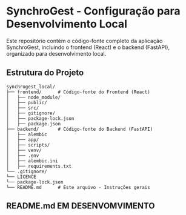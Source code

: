 # SynchroGest - Configuração para Desenvolvimento Local

Este repositório contém o código-fonte completo da aplicação SynchroGest, incluindo o frontend (React) e o backend (FastAPI), organizado para desenvolvimento local.

## Estrutura do Projeto

```
synchrogest_local/
├── frontend/      # Código-fonte do Frontend (React)
│   ├── node_module/
│   ├── public/
│   ├── src/
│   ├── gitignore/
│   ├── package-lock.json
│   ├── package.json
├── backend/       # Código-fonte do Backend (FastAPI)
│   ├── alembic
│   ├── app/
│   ├── scripts/
│   ├── venv/
│   ├── .env
│   ├── alembic.ini
│   ├── requirements.txt
└── .gitignore/
└── LICENCE
└── package-lock.json
└── README.md      # Este arquivo - Instruções gerais
```

## README.md EM DESENVOMVIMENTO
